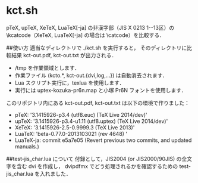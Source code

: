 kct.sh
======

pTeX, upTeX, XeTeX, LuaTeX[-ja] の非漢字部（JIS X 0213 1--13区）の
\kcatcode（XeTeX, LuaTeX[-ja] の場合は \catcode）を比較する．

##使い方
適当なディレクトリで ./kct.sh を実行すると，
そのディレクトリに比較結果 kct-out.pdf, kct-out.txt が出力される．
 * /tmp を作業領域とします．
 * 作業ファイル (kcto.*, kct-out.{dvi,log,...}) は自動消去されます．
 * Lua スクリプト実行に，texlua を使用します．
 * 実行には uptex-kozuka-pr6n.map と小塚 Pr6N フォントを使用します．

このリポジトリ内にある kct-out.pdf, kct-out.txt は以下の環境で作りました：
 * pTeX:   '3.1415926-p3.4 (utf8.euc) (TeX Live 2014/dev)'
 * upTeX:  '3.1415926-p3.4-u1.11 (utf8.uptex) (TeX Live 2014/dev)'
 * XeTeX:  '3.1415926-2.5-0.9999.3 (TeX Live 2013)'
 * LuaTeX: 'beta-0.77.0-2013103021 (rev 4648) '
 * LuaTeX-ja: commit e5a7e05 (Revert previous two commits, and updated manuals.)

##test-jis_char.lua について
付録として，JIS2004 (or JIS2000/90JIS) の全文字を含む dvi を作成し，
dvipdfmx でどう処理されるかを確認するための test-jis_char.lua を入れました．
